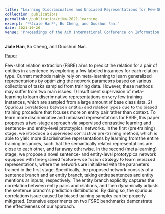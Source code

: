 ```yaml
---
title: "Learning Discriminative and Unbiased Representations for Few-Shot Relation Extraction"
collection: publications
permalink: /publication/cikm-2021-learning
excerpt: '**Jiale Han**, Bo Cheng, and Guoshun Nan.'
date: 2021-10-26
venue: 'Proceedings of the ACM International Conference on Information & Knowledge Management (CIKM)'
---
```

**Jiale Han**, Bo Cheng, and Guoshun Nan.

[Paper](https://dl.acm.org/doi/abs/10.1145/3459637.3482268)


Few-shot relation extraction (FSRE) aims to predict the relation for a pair of entities in a sentence by exploring a few labeled instances for each relation type. Current methods mainly rely on meta-learning to learn generalized representations by optimizing the network parameters based on various collections of tasks sampled from training data. However, these methods may suffer from two main issues. 1) Insufficient supervision of meta-learning to learn discriminative representations on very few training instances, which are sampled from a large amount of base class data. 2) Spurious correlations between entities and relation types due to the biased training procedure that focuses more on entity pair rather than context. To learn more discriminative and unbiased representations for FSRE, this paper proposes a two-stage approach via supervised contrastive learning and sentence- and entity-level prototypical networks. In the first (pre-training) stage, we introduce a supervised contrastive pre-training method, which is able to yield more discriminative representations by learning from the entire training instances, such that the semantically related representations are close to each other, and far away otherwise. In the second (meta-learning) stage, we propose a novel sentence- and entity-level prototypical network equipped with fine-grained feature-wise fusion strategy to learn unbiased representations, where the networks are initialized with the parameters trained in the first stage. Specifically, the proposed network consists of a sentence branch and an entity branch, taking entire sentences and entity mentions as inputs, respectively. The entity branch explicitly captures the correlation between entity pairs and relations, and then dynamically adjusts the sentence branch's prediction distributions. By doing so, the spurious correlations issue caused by biased training samples can be properly mitigated. Extensive experiments on two FSRE benchmarks demonstrate the effectiveness of our approach.